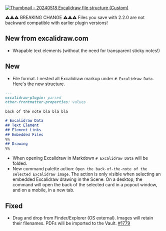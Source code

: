 [![Thumbnail - 20240518 Excalidraw file structure (Custom)](https://github.com/zsviczian/obsidian-excalidraw-plugin/assets/14358394/58e183d1-4ebc-4d6c-ae50-5a40270d24b4)](https://youtu.be/dV0NEOwn5NM)

⚠️⚠️⚠️ BREAKING CHANGE ⚠️⚠️⚠️
Files you save with 2.2.0 are not backward compatible with earlier plugin versions!

## New from excalidraw.com
- Wrapable text elements (without the need for transparent sticky notes!)

## New
- File format. I nested all Excalidraw markup under `# Excalidraw Data`.  Here's the new structure.
```markdown
---
excalidraw-plugin: parsed
other-frontmatter-properties: values
---
back of the note bla bla bla

# Excalidraw Data
## Text Element
## Element Links
## Embedded Files
%%
## Drawing
%%
```
- When opening Excalidraw in Markdown `# Excalidraw Data` will be folded.
- New command palette action: `Open the back-of-the-note of the selected Excalidraw image`. The action is only visible when selecting an embedded Excalidraw drawing in the Scene. On a desktop, the command will open the back of the selected card in a popout window, and on a mobile, in a new tab.

## Fixed
- Drag and drop from Finder/Explorer (OS external). Images will retain their filenames. PDFs will be imported to the Vault. [#1779](https://github.com/zsviczian/obsidian-excalidraw-plugin/issues/1779)